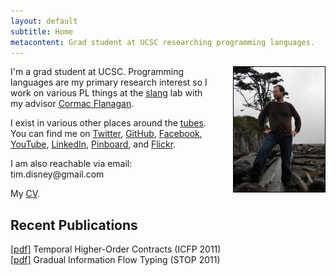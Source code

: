 ```yaml
---
layout: default
subtitle: Home
metacontent: Grad student at UCSC researching programming languages. 
---
```


<img style="float:right; margin-left: 25px; border: 1px solid black" width="146" height="200" alt="me" src="images/morgan.jpg"/>

I'm a grad student at UCSC. Programming languages are my primary research interest
so I work on various PL things at the [slang](http://slang.soe.ucsc.edu/Site/Home.html) lab
with my advisor [Cormac Flanagan](http://slang.soe.ucsc.edu/cormac/).

I exist in various other places around the 
[tubes](http://www.youtube.com/watch?v=f99PcP0aFNE). You can 
find me on 
<a href="http://twitter.com/disnet" rel="me">Twitter</a>,
<a href="http://github.com/disnet" rel="me">GitHub</a>, 
<a href="http://www.facebook.com/disnet" rel="me">Facebook</a>, 
<a href="http://www.youtube.com/user/rubberduckey2007" rel="me">YouTube</a>,
<a href="http://www.linkedin.com/in/timdisney" rel="me">LinkedIn</a>,
<a href="https://pinboard.in/u:disnet/public/" rel="me">Pinboard</a>, 
and <a href="http://www.flickr.com/people/timdisney" rel="me">Flickr</a>.

I am also reachable via email: tim.disney@<span style="display:none">null</span>gmail.com

My <a href="cv.pdf">CV</a>.

Recent Publications
-------------------

[\[pdf\]](/papers/icfp046-disney.pdf) Temporal Higher-Order Contracts \(ICFP 2011\) <br />
[\[pdf\]](/papers/disney_stop11.pdf) Gradual Information Flow Typing \(STOP 2011\)
